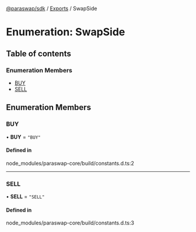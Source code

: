 [@paraswap/sdk](../README.md) / [Exports](../modules.md) / SwapSide

# Enumeration: SwapSide

## Table of contents

### Enumeration Members

- [BUY](SwapSide.md#buy)
- [SELL](SwapSide.md#sell)

## Enumeration Members

### BUY

• **BUY** = ``"BUY"``

#### Defined in

node_modules/paraswap-core/build/constants.d.ts:2

___

### SELL

• **SELL** = ``"SELL"``

#### Defined in

node_modules/paraswap-core/build/constants.d.ts:3
